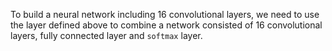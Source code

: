 ﻿To build a neural network including 16 convolutional layers, we need to use the layer defined above to combine a network consisted of 16 convolutional layers, fully connected layer and `softmax` layer.